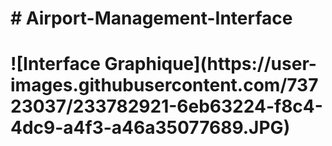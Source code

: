 <h1 text-align="center"># Airport-Management-Interface<h1>
![Interface Graphique](https://user-images.githubusercontent.com/73723037/233782921-6eb63224-f8c4-4dc9-a4f3-a46a35077689.JPG)
